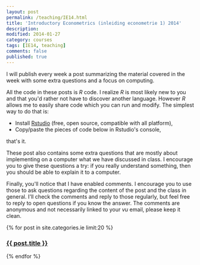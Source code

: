```yaml
---
layout: post
permalink: /teaching/IE14.html
title: 'Introductory Econometrics (inleiding econometrie 1) 2014'
description: 
modified: 2014-01-27
category: courses
tags: [IE14, teaching]
comments: false 
published: true
---
```


I will publish every week a post summarizing the material covered in the week with some extra questions and a focus on computing.

All the code in these posts is *R* code. I realize *R* is most likely new to you and that you'd rather not have to discover another language. However *R* allows me to easily share code which you can run and modify. The simplest way to do that is:

 * Install [Rstudio](http://www.rstudio.com) (free, open source, compatible with all platform),
 * Copy/paste the pieces of code below in Rstudio's console,
 
that's it. 

These post also contains some extra questions that are mostly about implementing on a computer what we have discussed in class. I encourage you to give these questions a try: if you really understand something, then you should be able to explain it to a computer.   

Finally, you'll notice that I have enabled comments. I encourage you to use those to ask questions regarding the content of the post and the class in general. I'll check the comments and reply to those regularly, but feel free to reply to open questions if you know the answer. The comments are anonymous and not necessarily linked to your *vu* email, please keep it clean.  


{% for post in site.categories.ie limit:20 %} 
<article>
<h3><a href="{{ site.url }}{{ post.url }}">{{ post.title }}</a></h3>
<!---<span class="entry-date"><time datetime="{{ post.date | date_to_xmlschema }}">{{ post.date | date: "%B %Y" }}</time></span>-->
</article>
{% endfor %}

